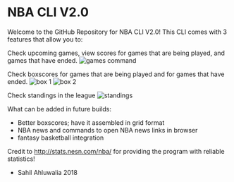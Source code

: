 # NBA CLI V2.0
 Welcome to the GitHub Repository for NBA CLI V2.0! This CLI comes with 3 features that allow you to:
 
 Check upcoming games, view scores for games that are being played, and games that have ended.
 ![games command](https://user-images.githubusercontent.com/24846437/34635685-082d48c2-f248-11e7-9a79-6464aec9715b.PNG)
 
 Check boxscores for games that are being played and for games that have ended.
 ![box 1](https://user-images.githubusercontent.com/24846437/34635683-07fb3224-f248-11e7-9e1d-84b95f28eafb.PNG)
 ![box 2](https://user-images.githubusercontent.com/24846437/34635684-0816066c-f248-11e7-8abb-2f58e4962e51.PNG)
 
 Check standings in the league
 ![standings](https://user-images.githubusercontent.com/24846437/34635686-08435b4e-f248-11e7-95ea-94f8e1f33ded.PNG)
 
 What can be added in future builds:
 - Better boxscores; have it assembled in grid format
 - NBA news and commands to open NBA news links in browser
 - fantasy basketball integration
 
 Credit to http://stats.nesn.com/nba/ for providing the program with reliable statistics!
 
 - Sahil Ahluwalia 2018
